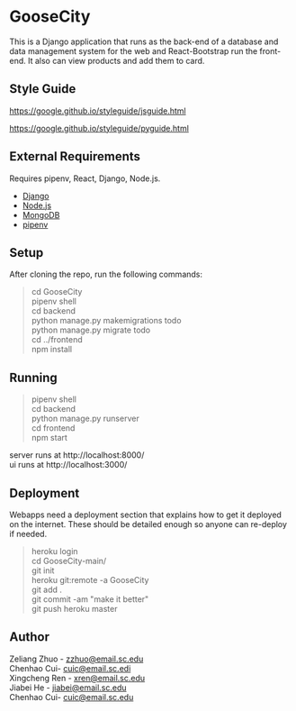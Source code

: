 # GooseCity
This is a Django application that runs as the back-end of a database and data management system for the web and React-Bootstrap run the front-end. 
It also can view products and add them to card.

## Style Guide
https://google.github.io/styleguide/jsguide.html

https://google.github.io/styleguide/pyguide.html

## External Requirements
Requires pipenv, React, Django, Node.js.

* [Django](https://www.djangoproject.com/)
* [Node.js](https://nodejs.org/en/)
* [MongoDB](https://www.mongodb.com/)
* [pipenv](https://pypi.org/project/pipenv/)

## Setup
After cloning the repo, run the following commands:

>cd GooseCity <br>
>pipenv shell <br>
>cd backend <br>
>python manage.py makemigrations todo <br>
>python manage.py migrate todo <br>
>cd ../frontend <br>
>npm install <br>

## Running

>pipenv shell <br>
>cd backend <br>
>python manage.py runserver <br>
>cd frontend <br>
>npm start <br>

server runs at http://localhost:8000/ <br>
ui runs at http://localhost:3000/ <br>

## Deployment
Webapps need a deployment section that explains how to get it deployed on the internet. These should be detailed enough so anyone can re-deploy if needed. 
>heroku login<br>
>cd GooseCity-main/<br>
>git init<br>
>heroku git:remote -a GooseCity<br>
>git add .<br>
>git commit -am "make it better"<br>
>git push heroku master<br>

## Author
Zeliang Zhuo - zzhuo@email.sc.edu <br>
Chenhao Cui- cuic@email.sc.edi <br>
Xingcheng Ren - xren@email.sc.edu <br>
Jiabei He - jiabei@email.sc.edu <br>
Chenhao Cui- cuic@email.sc.edu <br>
